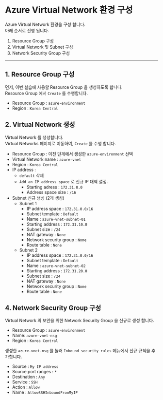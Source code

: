# Azure Virtual Network 환경 구성

Azure Virtual Network 환경을 구성 합니다.  
아래 순서로 진행 됩니다.

1. Resource Group 구성
2. Virtual Network 및 Subnet 구성
3. Network Security Group 구성
---

## 1. Resource Group 구성

먼저, 이번 실습에 사용할 Resource Group 을 생성하도록 합니다.  
Resource Group 에서 `Create` 를 수행합니다.  

* Resource Group : `azure-environment`
* Region : `Korea Central`

## 2. Virtual Network 생성

Virtual Network 를 생성합니다.  
Virtual Networks 페이지로 이동하여, `Create` 를 수행 합니다.

* Resource Group : 이전 단계에서 생성한 `azure-environment` 선택
* Virtual Network name :  `azure-vnet`
* Region : `Korea Central`
* IP address : 
  * `default` 삭제
  * `Add an IP address space` 로 신규 IP 대역 설정.
    * Starting adress : `172.31.0.0`
    * Address space size : `/16`
* Subnet 신규 생성 (2개 생성)
  * Subnet 1
    * IP address space : `172.31.0.0/16`
    * Subnet template : `Default`
    * Name : `azure-vnet-subnet-01`
    * Starting address : `172.31.10.0`
    * Subnet size : `/24`
    * NAT gateway : `None`
    * Network security group : `None`
    * Route table : `None`
  * Subnet 2
    * IP address space : `172.31.0.0/16`
    * Subnet template : `Default`
    * Name : `azure-vnet-subnet-02`
    * Starting address : `172.31.20.0`
    * Subnet size : `/24`
    * NAT gateway : `None`
    * Network security group : `None`
    * Route table : `None`

## 4. Network Security Group 구성

Virtual Network 의 보안을 위한 Network Security Group 을 신규로 생성 합니다.

* Resource Group : `azure-environment`
* Name: `azure-vnet-nsg`
* Region : `Korea Central`

생성한 `azure-vnet-nsg` 를 눌러 `Inbound security rules` 메뉴에서 신규 규칙을 추가합니다.

* Source : `My IP address`
* Source port ranges : `*`
* Destination : `Any`
* Service : `SSH`
* Action : `Allow`
* Name : `AllowSSHInboundFromMyIP`